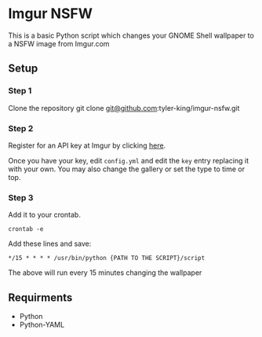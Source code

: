 # Imgur NSFW

This is a basic Python script which changes your GNOME Shell wallpaper to a NSFW image from Imgur.com

## Setup

### Step 1

Clone the repository
    git clone git@github.com:tyler-king/imgur-nsfw.git

### Step 2

Register for an API key at Imgur by clicking [here](https://imgur.com/signin?redirect=http://api.imgur.com/oauth2/addclient).

Once you have your key, edit `config.yml` and edit the `key` entry replacing it with your own. You may also change the gallery or set the type to time or top.

### Step 3

Add it to your crontab.

    crontab -e

Add these lines and save:

    */15 * * * * /usr/bin/python {PATH TO THE SCRIPT}/script

The above will run every 15 minutes changing the wallpaper

## Requirments

+ Python
+ Python-YAML
